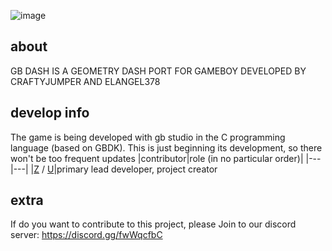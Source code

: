 ![image](https://github.com/ElAngel378/GBDASH/blob/main/Extra%20stuff/logo%20-%20GB%20Dash.png)
## about

GB DASH IS A GEOMETRY DASH PORT FOR GAMEBOY DEVELOPED BY CRAFTYJUMPER AND ELANGEL378

## develop info

The game is being developed with gb studio in the C programming language (based on GBDK). This is just beginning its development, so there won't be too frequent updates
|contributor|role (in no particular order)|
|---|---|
|[Z]() / [U]()|primary lead developer, project creator 
## extra

If do you want to contribute to this project, please 
Join to our discord server: https://discord.gg/fwWqcfbC
